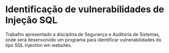 # Identificação de vulnerabílidades de Injeção SQL

Trabalho apresentado a disciplina de Segurança e Auditoria de Sistemas, onde será desenvolvido um programa para identificar vulnerabilidades do tipo SQL Injection em websites.
